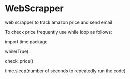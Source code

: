 # WebScrapper
web scrapper to track amazon price and send email

To check price frequently use while loop as follows:

import time package 

while(True):
  
  check_price()
  
  time.sleep(number of seconds to repeatedly run the code)
